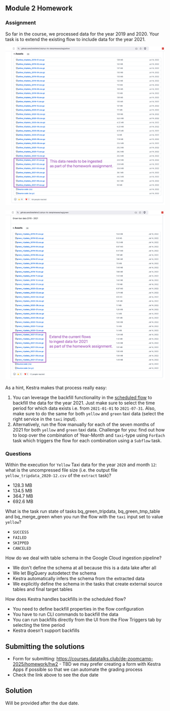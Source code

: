 ## Module 2 Homework

### Assignment

So far in the course, we processed data for the year 2019 and 2020. Your task is to extend the existing flow to include data for the year 2021.

![img.png](img.png)

![img_1.png](img_1.png)

As a hint, Kestra makes that process really easy:
1. You can leverage the backfill functionality in the [scheduled flow](../flows/07_gcp_taxi_scheduled.yaml) to backfill the data for the year 2021. Just make sure to select the time period for which data exists i.e. from `2021-01-01` to `2021-07-31`. Also, make sure to do the same for both `yellow` and `green` taxi data (select the right service in the `taxi` input).
2. Alternatively, run the flow manually for each of the seven months of 2021 for both `yellow` and `green` taxi data. Challenge for you: find out how to loop over the combination of Year-Month and `taxi`-type using `ForEach` task which triggers the flow for each combination using a `Subflow` task.

### Questions

Within the execution for `Yellow` Taxi data for the year `2020` and month `12`: what is the uncompressed file size (i.e. the output file `yellow_tripdata_2020-12.csv` of the `extract` task)?
- 128.3 MB
- 134.5 MB
- 364.7 MB
- 692.6 MB

What is the task run state of tasks bq_green_tripdata, bq_green_tmp_table and bq_merge_green when you run the flow with the `taxi` input set to value `yellow`?
- `SUCCESS`
- `FAILED`
- `SKIPPED`
- `CANCELED`

How do we deal with table schema in the Google Cloud ingestion pipeline?
- We don't define the schema at all because this is a data lake after all
- We let BigQuery autodetect the schema
- Kestra automatically infers the schema from the extracted data
- We explicitly define the schema in the tasks that create external source tables and final target tables

How does Kestra handles backfills in the scheduled flow?
- You need to define backfill properties in the flow configuration
- You have to run CLI commands to backfill the data
- You can run backfills directly from the UI from the Flow Triggers tab by selecting the time period
- Kestra doesn't support backfills


## Submitting the solutions

* Form for submitting: https://courses.datatalks.club/de-zoomcamp-2025/homework/hw2 - TBD we may prefer creating a form with Kestra Apps if possible so that we can automate the grading process
* Check the link above to see the due date
  
## Solution

Will be provided after the due date.
